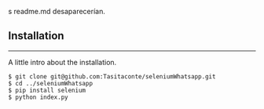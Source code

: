 s readme.md desaparecerían.

## Installation
***
A little intro about the installation. 
```
$ git clone git@github.com:Tasitaconte/seleniumWhatsapp.git
$ cd ../seleniumWhatsapp
$ pip install selenium
$ python index.py
```
